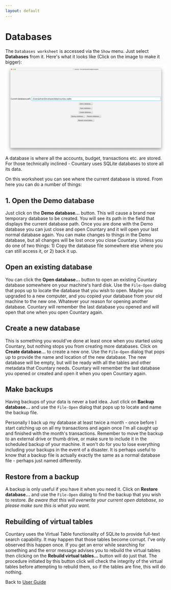```yaml
---
layout: default
---
```

# Databases
The `Databases worksheet` is accessed via the `Show` menu. Just select **Databases** from it.
Here's what it looks like (Click on the image to make it bigger):
[![databases](images/databases.png)](images/databases.png)
A database is where all the accounts, budget, transactions etc. are stored. For those
technically inclined - Countary uses SQLite databases to store all its data.

On this worksheet you can see where the current database is stored. From here you can do 
a number of things:
## 1. Open the Demo database
Just click on the **Demo database...** button. This will cause a brand new temporary
database to be created. You will see its path in the field that displays the current
database path. Once you are done with the Demo database you can just close and open 
Countary and it will open your last normal database again. You can make changes to things
in the Demo database, but all changes will be lost once you close Countary. Unless you do
one of two things: 1) Copy the database file somewhere else where you can still access it,
or 2) back it up.
## Open an existing database
You can click the **Open database...** button to open an existing Countary database 
somewhere on your machine's hard disk. Use the `File-Open` dialog that pops up to locate
the database that you wish to open. Maybe you upgraded to a new computer, and you copied
your database from your old machine to the new one. Whatever your reason for opening another 
database. Countary will remember the last database you opened and will open that 
one when you open Countary again.
## Create a new database
This is something you would've done at least once when you started using Countary, but nothing
stops you from creating more databases. Click on **Create database...** to create a new one.
Use the `File-Open` dialog that pops up to provide the name and location of the new database.
The new database will be empty, but will be ready
with all the tables and other metadata that Countary needs. Countary will remember the last
database you opened or created and open it when you open Countary again.
## Make backups
Having backups of your data is never a bad idea. Just click on **Backup database...** and
use the `File-Open` dialog that pops up to locate and name the backup file.

Personally I back up my database at least twice a month - once before I start catching up on all my transactions and again once I'm
all caught up and finished with the month's transactions. Remember to move the backup to
an external drive or thumb drive, or make sure to include it in the scheduled backup of 
your machine. It won't do for you to lose everything including your backups in the event 
of a disaster. It is perhaps useful to know that a backup file is actually exactly the 
same as a normal database file - perhaps just named differently.
## Restore from a backup
A backup is only useful if you have it when you need it. Click on **Restore database...**
and use the `File-Open` dialog to find the backup that you wish to restore. *Be aware that 
this will overwrite your current open database, so please make sure this is what you want.*
## Rebuilding of virtual tables
Countary uses the Virtual Table functionality of SQLite to provide full-text search
capability. It may happen that those tables become corrupt. I've only observed this happen
once. If you get an error while searching for something and the error message advises
you to rebuild the virtual tables then clicking on the **Rebuild virtual tables...** button
will do just that. The procedure initiated by this button click will check the integrity
of the virtual tables before attempting to rebuild them, so if the tables are fine, this
will do nothing.

Back to [User Guide](user_guide.markdown)
